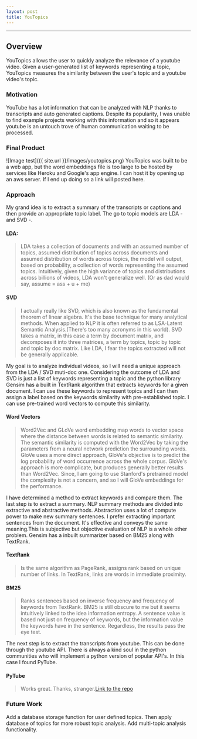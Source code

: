 ```yaml
---
layout: post
title: YouTopics
---
```

***
## Overview
YouTopics allows the user to quickly analyze the relevance of a youtube video.
Given a user-generated list of keywords representing a topic,
YouTopics measures the similarity between the user's topic
and a youtube video's topic.

### Motivation
YouTube has a lot information that can be analyzed with NLP thanks to
transcripts and auto generated captions. Despite its popularity, I was unable
to find example projects working with this information and so it appears youtube is an
untouch trove of human communication waiting to be processed.

### Final Product
 ![Image test]({{ site.url }}/images/youtopics.png)
 YouTopics was built to be a web app, but the word embeddings file is too large to be hosted by services like Heroku and Google's app engine. I can host it by opening up an aws server. If I end up doing so a link will posted here.


### Approach
My grand idea is to extract a summary of the transcripts or captions and then
provide an appropriate topic label. The go to topic models are LDA - and SVD -.

#### LDA:
> LDA takes a collection of documents and with an assumed number of topics, assumed distribution of topics across documents and assumed distribution of words across topics, the model will output, based on probability, a collection of words representing the assumed topics. Intuitively, given the high variance of topics and distributions across billions of videos, LDA won't generalize well. (Or as dad would say, assume = ass + u + me)

#### SVD
> I actually really like SVD, which is also known as the fundamental theorem of linear algebra. It's the base technique for  many analytical methods. When applied to NLP it is often referred to as LSA-Latent Semantic Analysis.(There's too many acronyms in this world). SVD takes a matrix, in this case a term by document matrix, and decomposes it into three matrices, a term by topics, topic by topic and topic by doc matrix. Like LDA, I fear the topics extracted will not be generally applicable.

My goal is to analyze individual videos, so I will need a unique approach from the  LDA / SVD muti-doc one.
Considering the outcome of LDA and SVD is just a list of keywords representing a topic and the python library Gensim has a built in TextRank algorithm that extracts keywords for a given document. I can use these keywords to represent topics and I can then assign a label based on the keywords similarity with pre-established topic. I can use pre-trained word vectors to compute this similarity.

#### Word Vectors
> Word2Vec and GLoVe word embedding map words to vector space where the distance between words is related to semantic similarity. The semantic similarity is computed with the Word2Vec by taking the parameters from a neural network prediction the surrounding words. GloVe uses a more direct approach, GloVe's objective is to predict the log probability of word occurrence across the whole corpus. GloVe's approach is more complicate, but produces generally better results than Word2Vec. Since, I am going to use Stanford's pretrained model the complexity is not a concern, and so I will GloVe embeddings for the performance.

I have determined a method to extract keywords and compare them. The last step is to extract a summary.
NLP summary methods are divided into extractive and abstractive methods. Abstraction uses a lot of compute power to make new summary sentences. I prefer extracting important sentences from the document. It's effective and conveys the same meaning.This is subjective but objective evaluation of NLP is a whole other problem. Gensim has a inbuilt summarizer based on BM25 along with TextRank.

#### TextRank
> Is the same algorithm as PageRank, assigns rank based on unique number of links. In TextRank, links are words in immediate proximity.

#### BM25
> Ranks sentences based on inverse frequency and frequency of keywords from TextRank. BM25
is still obscure to me but it seems intuitively linked to the idea information entropy. A sentence value is based not just on frequency of keywords, but the information value the keywords have in the sentence. Regardless, the results pass the eye test.

The next step is to extract the transcripts from youtube. This can be done through the youtube API. There is always a kind soul in the python communities who will implement a python version of popular API's. In this case I found PyTube.

#### PyTube
> Works great. Thanks, stranger.[Link to the repo](https://github.com/nficano/pytube)

### Future Work 
Add a database storage function for user defined topics. Then apply
database of topics for more robust topic analysis. Add multi-topic
analysis functionality.


